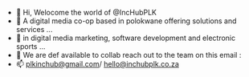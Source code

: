 - 👋 Hi, Welocome the world of @IncHubPLK
- 👀 A digital media co-op based in polokwane offering solutions and services ...
- 🌱 in digital media marketing, software development and electronic sports ... 
- 💞️ We are def available to collab reach out to the team on this email :
- 📫 plkinchub@gmail.com/ hello@inchubplk.co.za

<!---
IncHubPLK/IncHubPLK is a ✨ special ✨ repository because its `README.md` (this file) appears on your GitHub profile.
You can click the Preview link to take a look at your changes.
--->
